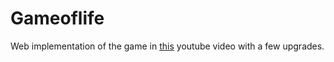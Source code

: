 # Gameoflife
Web implementation of the game in [this](https://www.youtube.com/watch?v=JkGZ2Hl1l8c) youtube video with a few upgrades.  
